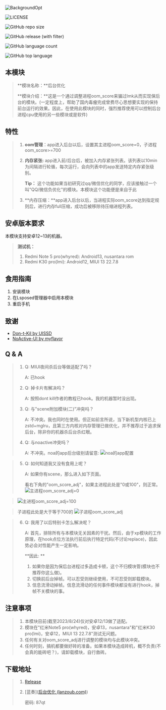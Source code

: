 ![BackgroundOpt](https://socialify.git.ci/XingC123/BackgroundOpt/image?description=1&language=1&name=1&owner=1&theme=Light)



![LICENSE](https://img.shields.io/github/license/XingC123/BackgroundOpt)

![GitHub repo size](https://img.shields.io/github/repo-size/XingC123/BackgroundOpt)

![GitHub release (with filter)](https://img.shields.io/github/v/release/XingC123/BackgroundOpt)

![GitHub language count](https://img.shields.io/github/languages/count/XingC123/BackgroundOpt)

![GitHub top language](https://img.shields.io/github/languages/top/XingC123/BackgroundOpt)



## 本模块

> **模块名称：**后台优化
>
> **模块介绍：**这是一个通过调整进程oom_score来骗过lmk从而实现保后台的模块。(一定程度上，帮助了国内毒瘤完成曾费尽心思想要实现的保持前台运行的效果。因此，在使用此模块的同时，强烈推荐使用可以控制后台进程cpu使用的另一些模块或是软件)



## 特性

> 1. **oom管理**：app进入后台以后，设置其主进程oom_score=0，子进程oom_score>=700
>
> 2. **内存紧张:** app进入前/后台后，被加入内存紧张列表。该列表以10min为间隔进行轮循，每次运行，会向列表中的app发送特定内存紧张级别。
>
>    **Tip：** 这个功能如果当初研究过qq/微信优化的同学，应该接触过一个叫"QQ/微信负优化"的模块。本模块这个功能便是来自于此
>
> 3. **内存压缩：**app进入后台以后，当进程实际oom_score达到指定规则后，进行内存full压缩，成功后被移除待压缩进程列表。



## 安卓版本要求

本模块支持安卓12~13的机器。

> **测试机：**
>
> 1. Redmi Note 5 pro(whyred): Android13, nusantara rom
> 2. Redmi K30 pro(lmi): Android12, MIUI 13 22.7.8



## 食用指南

1. 安装模块
2. 在Lsposed管理器中启用本模块
3. 重启手机



## 致谢

- [Don-t-Kil by UISSD](https://github.com/UISSD/Don-t-Kill)
- [NoActive-UI by myflavor](https://github.com/myflavor/NoActive-UI)



## Q & A

> 1. Q: MIUI夜间杀后台等做适配了吗？
>
>    A: 已hook
>
> 2. Q: 掉卡片有解决吗？
>
>    A: 按照dont kill作者的教程已hook。我的机器暂时没出现。
>
> 3. Q: 与"scene附加模块(二)"冲突吗？
>
>    A: 不冲突。我也同时在使用。但正如前言所说，当下新机型内核已上zstd+mglru，且第三方内核对内存管理已做优化，并不推荐过于追求保后台，除非你的机器杀后台杀红眼。
>
> 4. Q: 与noactive冲突吗？
>
>    A: 不冲突。noa的app后台级别请留意: 
>![noa的app配置](https://github.com/XingC123/BackgroundOpt/assets/59412916/7720379b-14c5-4825-8ff1-e6d58c309603)

> 5. Q: 如何知道我又没有食用上呢？
>
>    A: 如果你有scene，那么进入如下页面。
>
>    看右下角的"oom_score_adj"，如果主进程此处是"0或100"，则正常。
>![主进程oom_score_adj=0](https://github.com/XingC123/BackgroundOpt/assets/59412916/a7fe42fa-d510-4c8c-b07e-fb6d4865a068)

>![主进程oom_score_adj=100](https://github.com/XingC123/BackgroundOpt/assets/59412916/ee2904bc-228f-4178-9f73-64b6f6b55efe)

>
>    子进程此处是大于等于700的
>![子进程oom_score_adj](https://github.com/XingC123/BackgroundOpt/assets/59412916/6e33d5eb-f755-447f-b68b-bf8b2048640d)

> 6. Q: 我用了以后特别卡怎么解决呢？
>
>    A: 首先，排除所有与本模块无关因素的干扰。然后，由于xp模块的工作原理，在hook点位方法执行前后执行特定代码(不讨论replace)，因此势必会对性能产生一定影响。
>
>    **因此: **
>
>    1. 如果你是因为保后台进程过多造成卡顿，这个不归模块管(模块也不推荐你这么做)。
>    2. 切换前后台掉帧。可以忍受则继续使用，不可忍受则卸载模块。
>    3. 信息流滑动掉帧。信息流滑动的任何事件模块都没有进行hook，掉帧不关模块的事。



## 注意事项

> 1. 本模块目前(截至2023/8/24)仅对安卓12/13做了适配。
> 2. 模块在"红米Note5 pro(whyred)，安卓13，nusantara"和"红米K30 pro(lmi)，安卓12，MIUI 13 22.7.8"测试无问题。
> 3. 任何有关对oom_score_adj进行调整的模块均与此模块冲突。
> 4. 任何时刻，搞机都要做好砖的准备。如果本模块造成砖机，概不负责(不会真的能砖吧？)，请卸载模块，自行救砖。



## 下载地址

> 1. [Release](https://github.com/XingC123/BackgroundOpt/releases)
>
> 2. [蓝奏]([后台优化 (lanzoub.com)](https://wwok.lanzoub.com/b0fb3n5cf))
>
>    密码: 87qt
